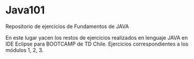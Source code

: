# Java101
Repositorio de ejercicios de Fundamentos de JAVA

En este lugar yacen los restos de ejercicios realizados en lenguaje JAVA en IDE Eclipse para BOOTCAMP de TD Chile.
Ejercicios correspondientes a los módulos 1, 2, 3.
